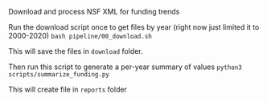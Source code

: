 Download and process NSF XML for funding trends

Run the download script once to get files by year (right now just limited it to 2000-2020)
`bash pipeline/00_download.sh`

This will save the files in `download` folder.

Then run this script to generate a per-year summary of values
`python3 scripts/summarize_funding.py`

This will create file in `reports` folder
